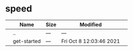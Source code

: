 speed
=====

<table><thead><tr class="header"><th></th><th>Name</th><th>Size</th><th>Modified</th><th></th></tr></thead><tbody><tr class="odd"><td></td><td><span class="goup">..</span></td><td>—</td><td>—</td><td></td></tr><tr class="even"><td></td><td><span class="name">get-started</span></td><td>—</td><td>Fri Oct 8 12:03:46 2021</td><td></td></tr></tbody></table>
